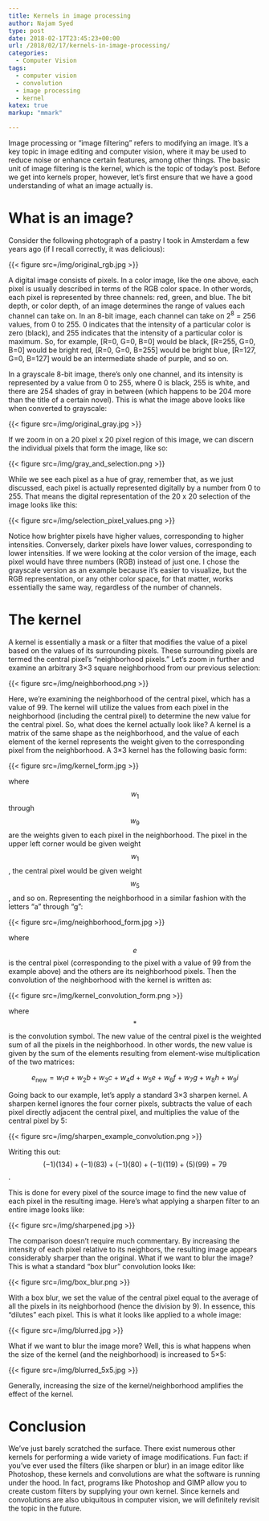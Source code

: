 ```yaml
---
title: Kernels in image processing
author: Najam Syed
type: post
date: 2018-02-17T23:45:23+00:00
url: /2018/02/17/kernels-in-image-processing/
categories:
  - Computer Vision
tags:
  - computer vision
  - convolution
  - image processing
  - kernel
katex: true
markup: "mmark"

---
```

Image processing or &#8220;image filtering&#8221; refers to modifying an image.
It&#8217;s a key topic in image editing and computer vision, where it may be
used to reduce noise or enhance certain features, among other things. The basic
unit of image filtering is the kernel, which is the topic of today&#8217;s post.
Before we get into kernels proper, however, let&#8217;s first ensure that we
have a good understanding of what an image actually is.

# What is an image?

Consider the following photograph of a pastry I took in Amsterdam a few years
ago (if I recall correctly, it was delicious):

{{< figure src=/img/original_rgb.jpg >}}

A digital image consists of pixels. In a color image, like the one above, each
pixel is usually described in terms of the RGB color space. In other words, each
pixel is represented by three channels: red, green, and blue. The bit depth, or
color depth, of an image determines the range of values each channel can take
on. In an 8-bit image, each channel can take on 2<sup>8</sup> = 256 values, from
0 to 255. 0 indicates that the intensity of a particular color is zero (black),
and 255 indicates that the intensity of a particular color is maximum. So, for
example, [R=0, G=0, B=0] would be black, [R=255, G=0, B=0] would be bright red,
[R=0, G=0, B=255] would be bright blue, [R=127, G=0, B=127] would be an
intermediate shade of purple, and so on.

In a grayscale 8-bit image, there&#8217;s only one channel, and its intensity is
represented by a value from 0 to 255, where 0 is black, 255 is white, and there
are 254 shades of gray in between (which happens to be 204 more than the title
of a certain novel). This is what the image above looks like when converted to
grayscale:

{{< figure src=/img/original_gray.jpg >}}

If we zoom in on a 20 pixel x 20 pixel region of this image, we can discern the
individual pixels that form the image, like so:

{{< figure src=/img/gray_and_selection.png >}}

While we see each pixel as a hue of gray, remember that, as we just discussed,
each pixel is actually represented digitally by a number from 0 to 255. That
means the digital representation of the 20 x 20 selection of the image looks
like this:

{{< figure src=/img/selection_pixel_values.png >}}

Notice how brighter pixels have higher values, corresponding to higher
intensities. Conversely, darker pixels have lower values, corresponding to lower
intensities. If we were looking at the color version of the image, each pixel
would have three numbers (RGB) instead of just one. I chose the grayscale
version as an example because it&#8217;s easier to visualize, but the RGB
representation, or any other color space, for that matter, works essentially the
same way, regardless of the number of channels.

# The kernel

A kernel is essentially a mask or a filter that modifies the value of a pixel
based on the values of its surrounding pixels. These surrounding pixels are
termed the central pixel&#8217;s &#8220;neighborhood pixels.&#8221; Let&#8217;s
zoom in further and examine an arbitrary 3&#215;3 square neighborhood from our
previous selection:

{{< figure src=/img/neighborhood.png >}}

Here, we&#8217;re examining the neighborhood of the central pixel, which has a
value of 99. The kernel will utilize the values from each pixel in the
neighborhood (including the central pixel) to determine the new value for the
central pixel. So, what does the kernel actually look like? A kernel is a matrix
of the same shape as the neighborhood, and the value of each element of the
kernel represents the weight given to the corresponding pixel from the
neighborhood. A 3&#215;3 kernel has the following basic form:

{{< figure src=/img/kernel_form.jpg >}}

where $$w_1$$ through $$w_9$$ are the weights given to each pixel in the
neighborhood. The pixel in the upper left corner would be given weight $$w_1$$,
the central pixel would be given weight $$w_5$$, and so on. Representing the
neighborhood in a similar fashion with the letters &#8220;a&#8221; through
&#8220;g&#8221;:

{{< figure src=/img/neighborhood_form.jpg >}}

where $$e$$ is the central pixel (corresponding to the pixel with a value of 99
from the example above) and the others are its neighborhood pixels. Then the
convolution of the neighborhood with the kernel is written as:

{{< figure src=/img/kernel_convolution_form.png >}}

where $$*$$ is the convolution symbol. The new value of the central pixel is the
weighted sum of all the pixels in the neighborhood. In other words, the new
value is given by the sum of the elements resulting from element-wise
multiplication of the two matrices:

$$e_\text{new} = w_1 a + w_2 b + w_3 c + w_4 d + w_5 e + w_6 f + w_7 g + w_8 h + w_9 i$$

Going back to our example, let&#8217;s apply a standard 3&#215;3 sharpen kernel.
A sharpen kernel ignores the four corner pixels, subtracts the value of each
pixel directly adjacent the central pixel, and multiplies the value of the
central pixel by 5:

{{< figure src=/img/sharpen_example_convolution.png >}}

Writing this out: $$(-1)(134) + (-1)(83) + (-1)(80) + (-1)(119) + (5)(99) = 79$$.

This is done for every pixel of the source image to find the new value of each
pixel in the resulting image. Here&#8217;s what applying a sharpen filter to an
entire image looks like:

{{< figure src=/img/sharpened.jpg >}}

The comparison doesn&#8217;t require much commentary. By increasing the
intensity of each pixel relative to its neighbors, the resulting image appears
considerably sharper than the original. What if we want to blur the image? This
is what a standard &#8220;box blur&#8221; convolution looks like:

{{< figure src=/img/box_blur.png >}}

With a box blur, we set the value of the central pixel equal to the average of
all the pixels in its neighborhood (hence the division by 9). In essence, this
&#8220;dilutes&#8221; each pixel. This is what it looks like applied to a whole
image:

{{< figure src=/img/blurred.jpg >}}

What if we want to blur the image more? Well, this is what happens when the size
of the kernel (and the neighborhood) is increased to 5&#215;5:

{{< figure src=/img/blurred_5x5.jpg >}}

Generally, increasing the size of the kernel/neighborhood amplifies the effect
of the kernel.

# Conclusion

We&#8217;ve just barely scratched the surface. There exist numerous other
kernels for performing a wide variety of image modifications. Fun fact: if
you&#8217;ve ever used the filters (like sharpen or blur) in an image editor
like Photoshop, these kernels and convolutions are what the software is running
under the hood. In fact, programs like Photoshop and GIMP allow you to create
custom filters by supplying your own kernel. Since kernels and convolutions are
also ubiquitous in computer vision, we will definitely revisit the topic in the
future.
